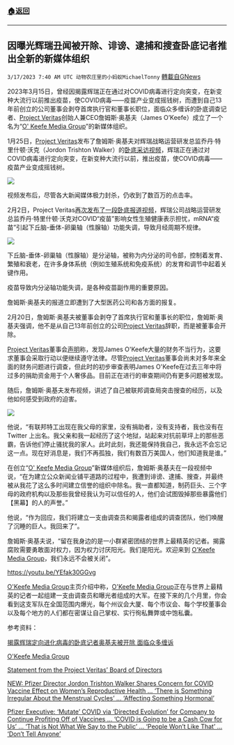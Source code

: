 ###  [:house:返回](README.md)
---


## 因曝光辉瑞丑闻被开除、诽谤、逮捕和搜查卧底记者推出全新的新媒体组织
`3/17/2023 7:40 AM UTC 动物农庄里的小蚂蚁MichaelTonny` [轉載自GNews](https://gnews.org/articles/1021679)

2023年3月15日，曾经因揭露辉瑞正在通过对COVID病毒进行定向突变，在新变种大流行以前推出疫苗，使COVID病毒——疫苗产业变成摇钱树，而遭到自己13年前创立的公司董事会剥夺首席执行官和董事长职位，面临众多缠诉的卧底调查记者、[Project Veritas](https://www.projectveritas.com/)创始人兼CEO詹姆斯·奥基夫（James O’Keefe）成立了一个名为“[O' Keefe Media Group](https://okeefemediagroup.com/)”的新媒体组织。

1月25日，[Project Veritas](https://www.projectveritas.com/)发布了詹姆斯·奥基夫对辉瑞战略运营研发总监乔丹·特里什顿·沃克（Jordon Trishton Walker）的[卧底采访视频](https://www.projectveritas.com/news/pfizer-executive-mutate-covid-via-directed-evolution-for-company-to-continue/)，辉瑞正在通过对COVID病毒进行定向突变，在新变种大流行以前，推出疫苗，使COVID病毒——疫苗产业变成摇钱树。

![](https://i.imgur.com/LYVhzXq.jpg)

视频发布后，尽管各大新闻媒体极力封杀，仍收到了数百万的点击率。

2月2日，Project Veritas[再次发布了一段卧底报道视频](https://www.projectveritas.com/news/new-pfizer-director-jordon-trishton-walker-shares-concern-for-covid-vaccine/)，辉瑞公司战略运营研发总监乔丹·特里什顿·沃克对COVID“疫苗”影响女性生殖健康表示担忧，mRNA“疫苗”引起下丘脑\-垂体\-卵巢轴（性腺轴）功能失调，导致月经周期不规律。

![](https://i.imgur.com/TPGBZcI.png)

下丘脑\-垂体\-卵巢轴（性腺轴）是分泌轴，被称为内分泌的司令部，控制着发育、繁殖和衰老，在许多身体系统（例如生殖系统和免疫系统）的发育和调节中起着关键作用。

疫苗导致内分泌轴功能失调，是各种疫苗副作用的重要原因。

詹姆斯·奥基夫的报道立即遭到了大型医药公司和各方面的报复。

2月20日，詹姆斯·奥基夫被董事会剥夺了首席执行官和董事长的职位，詹姆斯·奥基夫强调，他不是从自己13年前创立的公司[Project Veritas](https://www.projectveritas.com/)辞职，而是被董事会开除。

[Project Veritas](https://www.projectveritas.com/)董事会[声明](https://www.projectveritas.com/news/statement-from-the-project-veritas-board-of-directors/)称，发现James O'Keefe大量的财务不当行为，这要求董事会采取行动以便继续遵守法律。尽管[Project Veritas](https://www.projectveritas.com/)董事会尚未对多年来全面的财务问题进行调查，但此时的初步审查表明James O'Keefe在过去三年中将过多的捐助资金用于个人奢侈品。目前正在进行的审查期间仍有更多问题被发现。

随后，詹姆斯·奥基夫发布视频，讲述了自己被联邦调查局突击搜查的经历，以及他如何感受到政府的迫害。

![](https://i.imgur.com/etB314d.jpg)

他说，“有联邦特工出现在我父母的家里，没有捐助者，没有支持者，我也没有在 Twitter 上出名。我父亲和我一起经历了这个地狱，站起来对抗前草坪上的那些恶霸，告诉他们停止骚扰我的家人。此时此刻，我还能保持我自己，我永远不会忘记这一点。现在好消息是，我们不再孤独，我们有数百万美国人，他们知道我是谁。”

在创立“[O' Keefe Media Group](https://okeefemediagroup.com/)”新媒体组织后，詹姆斯·奥基夫在一段视频中说，“在为建立公众新闻业铺平道路的过程中，我遭到诽谤、逮捕、搜查，并最终被从我花了这么多时间建立信誉的组织中除名。我一直都知道，制药巨头、三个字母的政府机构以及那些我曾经我认为可以信任的人，他们会试图毁掉那些暴露他们【黑幕】的人的声誉。”

他说，“作为回应，我们将建立一支由调查员和揭露者组成的调查团队，他们唤醒了沉睡的巨人。我回来了”。

詹姆斯·奥基夫说，“留在我身边的是一小群紧密团结的世界上最精英的记者。揭露腐败需要勇敢面对权力，因为权力讨厌阳光。我们是阳光。欢迎来到 [O'Keefe Media Group](https://okeefemediagroup.com/)，我们永远不会被关闭”。

https://youtu.be/YEfak30GGvg

[O'Keefe Media Group](https://okeefemediagroup.com/)主页介绍中称，[O'Keefe Media Group](https://okeefemediagroup.com/)正在与世界上最精英的记者一起组建一支由调查员和曝光者组成的大军。在接下来的几个月里，你会看到这支军队在全国范围内爆光，每个州议会大厦、每个市议会、每个学校董事会以及每个地方的人们都在密谋让自己掌权、实行徇私舞弊或中饱私囊。

参考资料：         

[揭露辉瑞定向进化病毒的卧底记者奥基夫被开除 面临众多缠诉](https://gnews.org/articles/948371)

[O'Keefe Media Group](https://okeefemediagroup.com/)

[Statement from the Project Veritas’ Board of Directors](https://www.projectveritas.com/news/statement-from-the-project-veritas-board-of-directors/)

[NEW: Pfizer Director Jordon Trishton Walker Shares Concern for COVID Vaccine Effect on Women’s Reproductive Health … ‘There is Something Irregular About the Menstrual Cycles’ … ‘Affecting Something Hormonal’](https://gnews.org/articles/948371)

[Pfizer Executive: ‘Mutate’ COVID via ‘Directed Evolution’ for Company to Continue Profiting Off of Vaccines … ‘COVID is Going to be a Cash Cow for Us’ … ‘That is Not What We Say to the Public’ … ‘People Won’t Like That’ … ‘Don’t Tell Anyone’](https://gnews.org/articles/948371)
